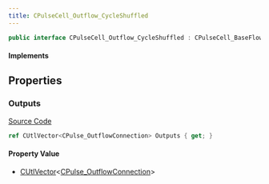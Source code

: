 ```yaml
---
title: CPulseCell_Outflow_CycleShuffled
---
```


```csharp
public interface CPulseCell_Outflow_CycleShuffled : CPulseCell_BaseFlow, CPulseCell_Base, ISchemaClass<CPulseCell_Base>, ISchemaClass<CPulseCell_BaseFlow>, ISchemaClass<CPulseCell_Outflow_CycleShuffled>, ISchemaField, ISchemaClass, INativeHandle
```

#### Implements

## Properties

### Outputs

[Source Code](https://github.com/swiftly-solution/swiftlys2/blob/main/managed/src/SwiftlyS2.Generated/Schemas/Interfaces/CPulseCell_Outflow_CycleShuffled.cs#L17)

```csharp
ref CUtlVector<CPulse_OutflowConnection> Outputs { get; }
```

#### Property Value

- [CUtlVector](/docs/api/-1)<[CPulse_OutflowConnection](/docs/api/shared/schemadefinitions/cpulse_outflowconnection)>

